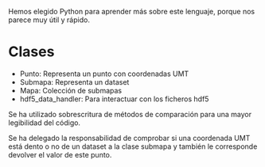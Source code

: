 Hemos elegido Python para aprender más sobre este lenguaje, porque nos parece muy útil y rápido.

# Clases

- Punto: Representa un punto con coordenadas UMT
- Submapa: Representa un dataset
- Mapa: Colección de submapas
- hdf5\_data\_handler: Para interactuar con los ficheros hdf5

Se ha utilizado sobrescritura de métodos de comparación para una mayor legibilidad del código.

Se ha delegado la responsabilidad de comprobar si una coordenada UMT está dento o no de un dataset a la clase submapa y también le corresponde devolver el valor de este punto.

